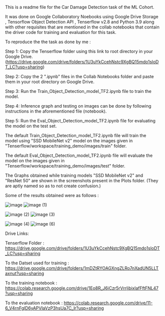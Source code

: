 This is a readme file for the Car Damage Detection task of the ML Cohort.

It was done on Google Collaboratory Noebooks using Google Drive Storage , Tensorflow Object Detection API , Tenserflow v2.8 and Python 3.9 along with other requisites that are mentioned in the collab notebooks that contain the driver code for training and evaluation for this task.

To reproduce the the task as done by me :

Step 1: Copy the Tenserflow folder using this link to root directory in your Google Drive.
(https://drive.google.com/drive/folders/1U3uYkCcehNstc9XgBQ15mdo1sloDT_LC?usp=sharing)

Step 2: Copy the 2 ".ipynb" files in the Collab Notebooks folder and paste them in your root directory on Google Drive.

Step 3: Run the Train_Object_Detection_model_TF2.ipynb file to train the model.

Step 4: Inference graph and testing on images can be done by following instructions in the aforementioned file (notebook).

Step 5: Run the Eval_Object_Detection_model_TF2.ipynb file for evaluating the model on the test set.

The default Train_Object_Detection_model_TF2.ipynb file will train the model using "SSD MobileNet v2" model on the images given in "Tenserflow/workspace/training_demo/images/train" folder.

The default Eval_Object_Detection_model_TF2.ipynb file will evaluate the model on the images given in "Tenserflow/workspace/training_demo/images/test" folder.

The Graphs obtained while training models "SSD MobileNet v2" and "ResNet 50" are shown in the screenshots present in the Plots folder. (They are aptly named so as to not create confusion.)

Some of the results obtained were as follows :

![image](https://user-images.githubusercontent.com/65271592/160597845-9fc04a04-d735-41a0-841f-64951df5ca5f.png) ![image (1)](https://user-images.githubusercontent.com/65271592/160597903-ae709d8d-a24a-4b1c-8a26-61e51df3c098.png)

![image (2)](https://user-images.githubusercontent.com/65271592/160597909-ba839918-1493-486d-9bb8-3fb9566b3e57.png) ![image (3)](https://user-images.githubusercontent.com/65271592/160597925-e3cbaa06-a29b-4742-800c-763833472f72.png)

![image (4)](https://user-images.githubusercontent.com/65271592/160597941-3e4440ab-7e4a-473a-bfe3-8d6408e7db3e.png) ![image (6)](https://user-images.githubusercontent.com/65271592/160597974-1d1ead42-22eb-4e3a-af95-f669b40a8e4e.png)


Drive Links:

Tenserflow Folder : https://drive.google.com/drive/folders/1U3uYkCcehNstc9XgBQ15mdo1sloDT_LC?usp=sharing

To the Datset used for training : https://drive.google.com/drive/folders/1mDZtRYOAGXngZLRo7nXadUN5LLTaxnut?usp=sharing

To the training notebook : https://colab.research.google.com/drive/1Eo8R_J6iCzr5rVrrljbixlafFftFNL47?usp=sharing

To the evaluation notebook : https://colab.research.google.com/drive/11-6_V4rnFglD6yAPVlaVzP3hsUa7C_lr?usp=sharing
